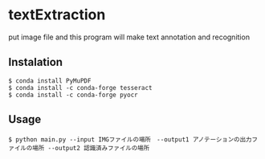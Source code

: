 # textExtraction
put image file and this program will make text annotation and recognition

## Instalation
```
$ conda install PyMuPDF
$ conda install -c conda-forge tesseract
$ conda install -c conda-forge pyocr
```

## Usage
```
$ python main.py --input IMGファイルの場所　--output1 アノテーションの出力ファイルの場所 --output2 認識済みファイルの場所
```
